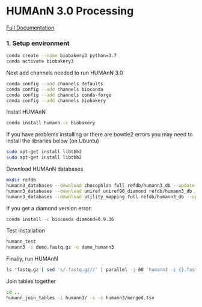 # HUMAnN 3.0 Processing

[Full Documentation](https://github.com/biobakery/humann)

### 1. Setup environment

```bash
conda create --name biobakery3 python=3.7
conda activate biobakery3
```

Next add channels needed to run HUMAnN 3.0

```bash
conda config --add channels defaults
conda config --add channels bioconda
conda config --add channels conda-forge
conda config --add channels biobakery
```

Install HUMAnN

```bash
conda install humann -c biobakery
```

If you have problems installing or there are bowtie2 errors you may need to install the libraries below (on Ubuntu)

```bash
sudo apt-get install libtbb2 
sudo apt-get install libtbb2 
```

Download HUMAnN databases

```bash
mkdir refdb
humann3_databases --download chocophlan full refdb/humann3_db --update-config yes &
humann3_databases --download uniref uniref90_diamond refdb/humann3_db --update-config yes &
humann3_databases --download utility_mapping full refdb/humann3_db --update-config yes 
```

If you get a diamond version error:

```bash
conda install -c bioconda diamond=0.9.36
```

Test installation

```bash
humann_test
humann3 -i demo.fastq.gz -o demo_humann3
```

Finally, run HUMAnN

```bash
ls *fastq.gz | sed 's/.fastq.gz//' | parallel -j 60 'humann3 -i {}.fastq.gz -o ../humann3/{} --remove-temp-output 1>../humann3/{}.out 2>../humann3/{}.err'
```

Join tables together

```bash
cd ..
humann_join_tables -i humann3/ -s -o humann3/merged.tsv  
```